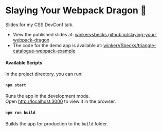 # Slaying Your Webpack Dragon 🐲

Slides for my CSS DevConf talk.

+ View the published slides at: [winkervsbecks.github.io/slaying-your-webpack-dragon](https://winkervsbecks.github.io/slaying-your-webpack-dragon)
+ The code for the demo app is available at: [winkerVSbecks/triangle-catalogue-webpack-example](https://github.com/winkerVSbecks/triangle-catalogue-webpack-example)


#### Available Scripts

In the project directory, you can run:

#### `npm start`

Runs the app in the development mode.<br>
Open [http://localhost:3000](http://localhost:3000) to view it in the browser.

#### `npm run build`

Builds the app for production to the `build` folder.<br>
